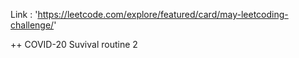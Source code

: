 Link : 'https://leetcode.com/explore/featured/card/may-leetcoding-challenge/'

++ COVID-20 Suvival routine 2
